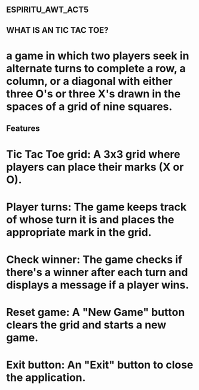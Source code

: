 ## ESPIRITU_AWT_ACT5

## WHAT IS AN TIC TAC TOE?
# a game in which two players seek in alternate turns to complete a row, a column, or a diagonal with either three O's or three X's drawn in the spaces of a grid of nine squares.

## Features
# Tic Tac Toe grid: A 3x3 grid where players can place their marks (X or O).
# Player turns: The game keeps track of whose turn it is and places the appropriate mark in the grid.
# Check winner: The game checks if there's a winner after each turn and displays a message if a player wins.
# Reset game: A "New Game" button clears the grid and starts a new game.
# Exit button: An "Exit" button to close the application.


